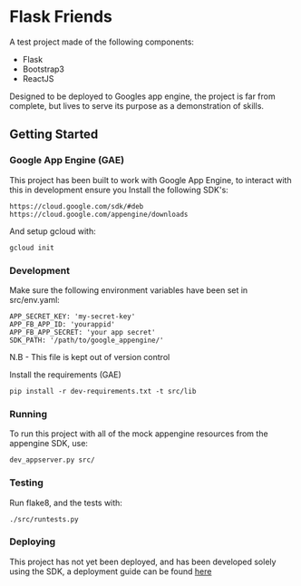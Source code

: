 # Flask Friends
A test project made of the following components:

- Flask
- Bootstrap3
- ReactJS

Designed to be deployed to Googles app engine, the project is far from complete, but lives
to serve its purpose as a demonstration of skills.

## Getting Started

### Google App Engine (GAE)
This project has been built to work with Google App Engine, to interact with
this in development ensure you Install the following SDK's:

    https://cloud.google.com/sdk/#deb
    https://cloud.google.com/appengine/downloads

And setup gcloud with:

    gcloud init

### Development
Make sure the following environment variables have been set in src/env.yaml:

    APP_SECRET_KEY: 'my-secret-key'
    APP_FB_APP_ID: 'yourappid'
    APP_FB_APP_SECRET: 'your app secret'
    SDK_PATH: '/path/to/google_appengine/'

N.B - This file is kept out of version control

Install the requirements (GAE)

    pip install -r dev-requirements.txt -t src/lib

### Running
To run this project with all of the mock appengine resources from the appengine SDK, use:

    dev_appserver.py src/

### Testing

Run flake8, and the tests with:

    ./src/runtests.py

### Deploying
This project has not yet been deployed, and has been developed solely using the SDK, a deployment guide can be found [here](https://github.com/GoogleCloudPlatform/appengine-flask-skeleton#deploy)
